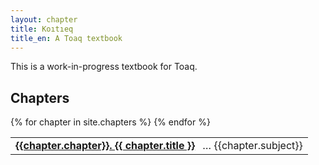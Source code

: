 ```yaml
---
layout: chapter
title: Koıtıeq
title_en: A Toaq textbook
---
```


This is a work-in-progress textbook for Toaq.

## Chapters

<table><tbody>
{% for chapter in site.chapters %}
<tr>
  <td><a href="{{chapter.url | relative_url}}"><b lang="qtq">{{chapter.chapter}}. {{ chapter.title }}</b></a></td>
  <td style="padding-left: 0.25em;">… {{chapter.subject}}</td>
</tr>
{% endfor %}
</tbody></table>
